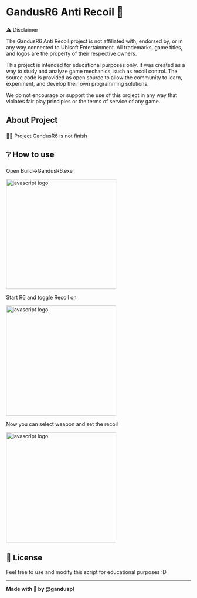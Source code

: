<h1 align="left">GandusR6 Anti Recoil 🔫</h1>

###

<p align="left">⚠ Disclaimer 

The GandusR6 Anti Recoil project is not affiliated with, endorsed by, or in any way connected to Ubisoft Entertainment. All trademarks, game titles, and logos are the property of their respective owners.

This project is intended for educational purposes only. It was created as a way to study and analyze game mechanics, such as recoil control. The source code is provided as open source to allow the community to learn, experiment, and develop their own programming solutions.

We do not encourage or support the use of this project in any way that violates fair play principles or the terms of service of any game.</p>

###

<h2 align="left">About Project</h2>

###

<p align="left">🐱‍💻 Project GandusR6 is not finish </p>

###

<h2 alight="left">❔ How to use</h2>

###
<div align="left">
<p> Open Build->GandusR6.exe</p>
  <img src="https://github.com/user-attachments/assets/52ff1fed-db82-4c64-9b20-d0528bb50a79" height="300" alt="javascript logo"  />
<p> Start R6 and toggle Recoil on</p>
  <img src="https://github.com/user-attachments/assets/18cf8600-1000-46ec-afba-498b47e684f0" height="300" alt="javascript logo"  />
<p> Now you can select weapon and set the recoil</p>
<img src="https://github.com/user-attachments/assets/c4eab9d1-e82a-4eb5-b6c6-5d3b49322c2e" height="300" alt="javascript logo"  />

## 📜 License

Feel free to use and modify this script for educational purposes :D

---

**Made with 💖 by @ganduspl**


</div>

###
